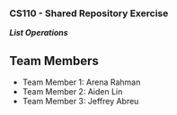 
### CS110 - Shared Repository Exercise

***List Operations***

## Team Members

* Team Member 1: Arena Rahman
* Team Member 2: Aiden Lin
* Team Member 3: Jeffrey Abreu
